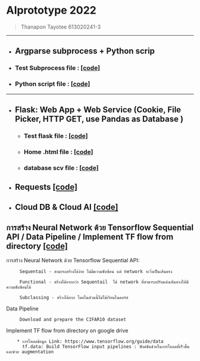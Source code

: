# AIprototype 2022
> Thanapon Tayotee 613020241-3
-------------------------------
* ## Argparse subprocess + Python scrip
* ### Test Subprocess file : [[code]](https://github.com/MeenTers/AIprototype/blob/main/testsub.py)
* ### Python script file : [[code]](https://github.com/MeenTers/AIprototype/blob/main/python101.py)
---------------------------------------------------------------------------------------------------------
* ## Flask: Web App + Web Service (Cookie, File Picker, HTTP GET, use Pandas as Database )
  * ### Test flask file : [[code]](https://github.com/MeenTers/AIprototype/blob/main/testflask.py)
  * ### Home .html file : [[code]](https://github.com/MeenTers/AIprototype/blob/main/templates/home.html)
  * ### database scv file : [[code]](https://github.com/MeenTers/AIprototype/blob/main/testdb.csv)
* ## Requests [[code]](https://github.com/MeenTers/AIprototype/blob/main/postrequests.py)
* ## Cloud DB & Cloud AI [[code]](https://github.com/MeenTers/AIprototype/blob/main/Cloud_DB_and_AI.ipynb)
## การสร้าง Neural Network ด้วย Tensorflow Sequential API / Data Pipeline / Implement TF flow from directory [[code]](https://github.com/MeenTers/AIprototype/blob/main/Tensorflow(network).ipynb)
 การสร้าง Neural Network ด้วย Tensorflow Sequential API:
        
         Sequentail - สามารถสร้างได้ง่าย ไม่มีความซับซ้อน แต่ network จะวิ่งเป็นเส้นตรง
        
         Functional - สร้างได้ยากกว่า Sequentail  ได้ network ที่สามารถปรับแต่งเส้นทางให้มีความซับซ้อนได้
        
         Subclassing - สร้างได้ยาก โดยในส่วนนี้ไม่ได้เรียนในคอร์ส
 Data Pipeline
        
         Download and prepare the CIFAR10 dataset
 Implement TF flow from directory on google drive
        
        * การโหลดข้อมูล Link: https://www.tensorflow.org/guide/data
          tf.data: Build TensorFlow input pipelines : ฟังค์ชันช่วยในการโหลดที่เร็วขึ้นและช่วย augmentation
